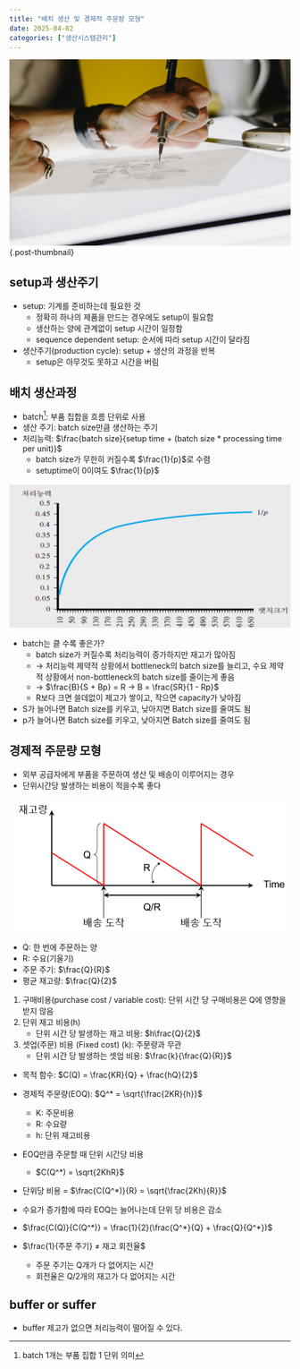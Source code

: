 ```yaml
---
title: "배치 생산 및 경제적 주문량 모형"
date: 2025-04-02
categories: ["생산시스템관리"]
---
```


![](/img/human-thumb.jpg){.post-thumbnail}

## setup과 생산주기

- setup: 기계를 준비하는데 필요한 것
    - 정확히 하나의 제품을 만드는 경우에도 setup이 필요함
    - 생산하는 양에 관계없이 setup 시간이 일정함
    - sequence dependent setup: 순서에 따라 setup 시간이 달라짐
- 생산주기(production cycle): setup + 생산의 과정을 반복
    - setup은 아무것도 못하고 시간을 버림

## 배치 생산과정

- batch[^1]: 부품 집합을 흐름 단위로 사용
- 생산 주기: batch size만큼 생산하는 주기
- 처리능력: $\frac{batch size}{setup time + (batch size * processing time per unit)}$
    - batch size가 무한히 커질수록 $\frac{1}{p}$로 수렴
    - setuptime이 0이여도 $\frac{1}{p}$

![](img/2025-04-19-15-43-20.png)

- batch는 클 수록 좋은가?
    - batch size가 커질수록 처리능력이 증가하지만 재고가 많아짐
    - → 처리능력 제약적 상황에서 bottleneck의 batch size를 늘리고, 수요 제약적 상황에서 non-bottleneck의 batch size를 줄이는게 좋음
    - → $\frac{B}{S + Bp} = R → B = \frac{SR}{1 - Rp}$
    - R보다 크면 쓸데없이 제고가 쌓이고, 작으면 capacity가 낮아짐
- S가 늘어나면 Batch size를 키우고, 낮아지면 Batch size를 줄여도 됨
- p가 늘어나면 Batch size를 키우고, 낮아지면 Batch size를 줄여도 됨

[^1]: batch 1개는 부품 집합 1 단위 의미

## 경제적 주문량 모형

- 외부 공급자에게 부품을 주문하여 생산 및 배송이 이루어지는 경우
- 단위시간당 발생하는 비용이 적을수록 좋다

![재고량 패턴(재고가 0이 되었을 때 정확히 도착하도록 주문할 수 있다고 가정)](img/2025-04-19-15-57-29.png)

- Q: 한 번에 주문하는 양
- R: 수요(기울기)
- 주문 주기: $\frac{Q}{R}$
- 평균 재고량: $\frac{Q}{2}$

1. 구매비용(purchase cost / variable cost): 단위 시간 당 구매비용은 Q에 영향을 받지 않음
1. 단위 재고 비용(h)
    - 단위 시간 당 발생하는 재고 비용: $h\frac{Q}{2}$
1. 셋업(주문) 비용 (Fixed cost) (k): 주문량과 무관
    - 단위 시간 당 발생하는 셋업 비용: $\frac{k}{\frac{Q}{R}}$

- 목적 함수: $C(Q) = \frac{KR}{Q} + \frac{hQ}{2}$
- 경제적 주문량(EOQ): $Q^* = \sqrt{\frac{2KR}{h}}$
    - K: 주문비용
    - R: 수요량
    - h: 단위 재고비용
- EOQ만큼 주문할 때 단위 시간당 비용
    - $C(Q^*) = \sqrt{2KhR}$
- 단위당 비용 = $\frac{C(Q^*)}{R} = \sqrt{\frac{2Kh}{R}}$
- 수요가 증가함에 따라 EOQ는 늘어나는데 단위 당 비용은 감소
- $\frac{C(Q)}{C(Q^*)} = \frac{1}{2}(\frac{Q^*}{Q} + \frac{Q}{Q^*})$

- $\frac{1}{주문 주기} ≠ 재고 회전율$
    - 주문 주기는 Q개가 다 없어지는 시간
    - 회전율은 Q/2개의 재고가 다 없어지는 시간

## buffer or suffer

- buffer 제고가 없으면 처리능력이 떨어질 수 있다.
